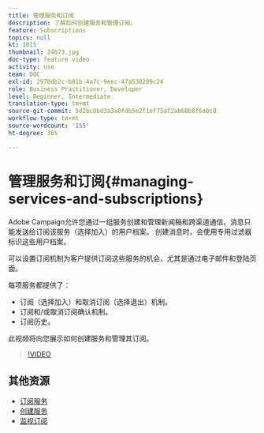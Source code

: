 ```yaml
---
title: 管理服务和订阅
description: 了解如何创建服务和管理订阅。
feature: Subscriptions
topics: null
kt: 1815
thumbnail: 24673.jpg
doc-type: feature video
activity: use
team: DOC
exl-id: 2970db2c-b01b-4a7c-9eec-47a530209c24
role: Business Practitioner, Developer
level: Beginner, Intermediate
translation-type: tm+mt
source-git-commit: 5d2bc8bd3a3a0fdb5e2f1ef75af2ab60b8f6abc8
workflow-type: tm+mt
source-wordcount: '155'
ht-degree: 36%

---
```


# 管理服务和订阅{#managing-services-and-subscriptions}

Adobe Campaign允许您通过一组服务创建和管理新闻稿和跨渠道通信。消息只能发送给订阅该服务（选择加入）的用户档案。 创建消息时，会使用专用过滤器标识这些用户档案。

可以设置订阅机制为客户提供订阅这些服务的机会，尤其是通过电子邮件和登陆页面。

每项服务都提供了：

* 订阅（选择加入）和取消订阅（选择退出）机制。
* 订阅和/或取消订阅确认机制。
* 订阅历史。

此视频将向您展示如何创建服务和管理其订阅。

>[!VIDEO](https://video.tv.adobe.com/v/24673?quality=12)

## 其他资源

* [订阅服务](https://docs.adobe.com/content/help/en/campaign-standard/using/managing-processes-and-data/data-management-activities/subscription-services.html)
* [创建服务](https://docs.adobe.com/content/help/en/campaign-standard/using/profiles-and-audiences/managing-subscriptions/creating-a-service.html)
* [监视订阅](https://docs.adobe.com/content/help/en/campaign-standard/using/profiles-and-audiences/managing-subscriptions/monitoring-subscriptions.html)
